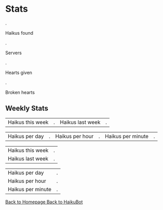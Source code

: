 # Stats

<div class="button-row">
    <div class="stat-count haiku-count">
        <p class="stat-counter haiku-counter loading" data-api="haikucount" data-loop-time="10000">.</p>
        <p>Haikus found</p>
    </div>
    <div class="stat-count server-count">
        <p class="stat-counter server-counter loading" data-api="server_count" data-dbl="true" data-loop-time="300000">.</p>
        <p>Servers</p>
    </div>
</div>

<div class="button-row">
    <div class="stat-count heart-count">
        <p class="stat-counter heart-counter loading" data-api="heartcount" data-loop-time="10000">.</p>
        <p>Hearts given</p>
    </div>
    <div class="stat-count broken-heart-count">
        <p class="stat-counter broken-heart-counter loading" data-api="brokenheartcount" data-loop-time="10000">.</p>
        <p>Broken hearts</p>
    </div>
</div>

## Weekly Stats

<table class="stat-table stat-table-large">
    <tbody>
        <tr>
            <td>Haikus this week</td>
            <td class="stat-counter loading" data-api="haikucountweek" data-loop-time="10000">.</td>
            <td>Haikus last week</td>
            <td class="stat-counter loading" data-api="haikucountlastweek" data-loop-time="300000">.</td>
        </tr>
    </tbody>
</table>

<table class="stat-table stat-table-large">
    <tbody>
        <tr>
            <td>Haikus per day</td>
            <td class="stat-counter loading" id="StatHaikusDay">.</td>
            <td>Haikus per hour</td>
            <td class="stat-counter loading" id="StatHaikusHour">.</td>
            <td>Haikus per minute</td>
            <td class="stat-counter loading" id="StatHaikusMinute">.</td>
        </tr>
    </tbody>
</table>

<table class="stat-table stat-table-small">
    <tbody>
        <tr>
            <td>Haikus this week</td>
            <td class="stat-counter loading" data-api="haikucountweek" data-loop-time="10000">.</td>
        <tr>
        </tr>
            <td>Haikus last week</td>
            <td class="stat-counter loading" data-api="haikucountlastweek" data-loop-time="300000">.</td>
        </tr>
    </tbody>
</table>

<table class="stat-table stat-table-small">
    <tbody>
        <tr>
            <td>Haikus per day</td>
            <td class="stat-counter loading" id="StatHaikusDay">.</td>
        <tr>
        </tr>
            <td>Haikus per hour</td>
            <td class="stat-counter loading" id="StatHaikusHour">.</td>
        <tr>
        </tr>
            <td>Haikus per minute</td>
            <td class="stat-counter loading" id="StatHaikusMinute">.</td>
        </tr>
    </tbody>
</table>

<div class="button-row">
    <a class="button" href="/">
        Back to Homepage
    </a>
    <a class="button button-haiku" href="/haikubot">
        Back to HaikuBot
    </a>
</div>